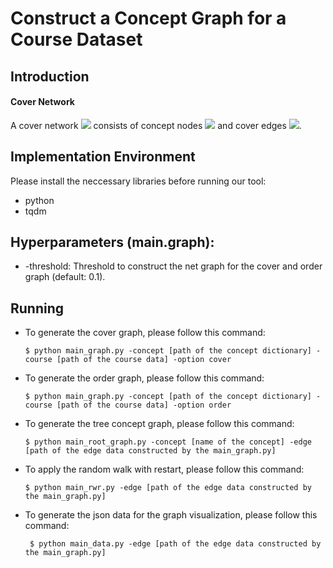 # Construct a Concept Graph for a Course Dataset

## Introduction

#### Cover Network
A cover network <img src="https://render.githubusercontent.com/render/math?math=\mathcal{G}^c"> consists of concept nodes <img src="https://render.githubusercontent.com/render/math?math=\mathcal{P}"> and cover edges <img src="https://render.githubusercontent.com/render/math?math=\mathcal{L}^c \in \mathcal{P} \times \mathcal{P}">.

## Implementation Environment

Please install the neccessary libraries before running our tool:

- python
- tqdm

## Hyperparameters (main.graph):

* -threshold: Threshold to construct the net graph for the cover and order graph (default: 0.1). 

## Running
      
- To generate the cover graph, please follow this command: 

      $ python main_graph.py -concept [path of the concept dictionary] -course [path of the course data] -option cover

- To generate the order graph, please follow this command: 

      $ python main_graph.py -concept [path of the concept dictionary] -course [path of the course data] -option order
      
- To generate the tree concept graph, please follow this command:

      $ python main_root_graph.py -concept [name of the concept] -edge [path of the edge data constructed by the main_graph.py]
      
- To apply the random walk with restart, please follow this command:

      $ python main_rwr.py -edge [path of the edge data constructed by the main_graph.py]
      
- To generate the json data for the graph visualization, please follow this command:
      
       $ python main_data.py -edge [path of the edge data constructed by the main_graph.py]

